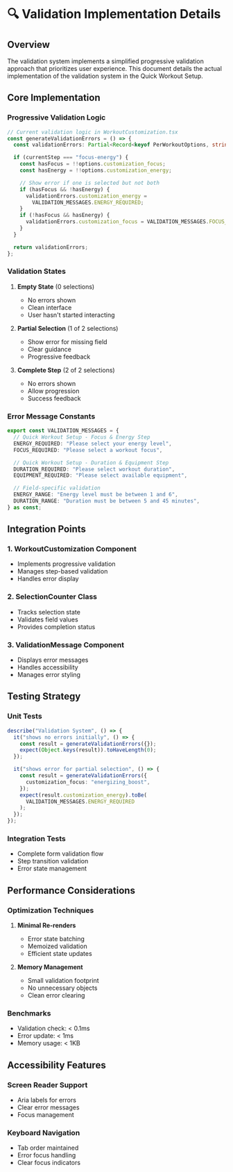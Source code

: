 # 🔍 Validation Implementation Details

## Overview

The validation system implements a simplified progressive validation approach that prioritizes user experience. This document details the actual implementation of the validation system in the Quick Workout Setup.

## Core Implementation

### Progressive Validation Logic

```typescript
// Current validation logic in WorkoutCustomization.tsx
const generateValidationErrors = () => {
  const validationErrors: Partial<Record<keyof PerWorkoutOptions, string>> = {};

  if (currentStep === "focus-energy") {
    const hasFocus = !!options.customization_focus;
    const hasEnergy = !!options.customization_energy;

    // Show error if one is selected but not both
    if (hasFocus && !hasEnergy) {
      validationErrors.customization_energy =
        VALIDATION_MESSAGES.ENERGY_REQUIRED;
    }
    if (!hasFocus && hasEnergy) {
      validationErrors.customization_focus = VALIDATION_MESSAGES.FOCUS_REQUIRED;
    }
  }

  return validationErrors;
};
```

### Validation States

1. **Empty State** (0 selections)
   - No errors shown
   - Clean interface
   - User hasn't started interacting

2. **Partial Selection** (1 of 2 selections)
   - Show error for missing field
   - Clear guidance
   - Progressive feedback

3. **Complete Step** (2 of 2 selections)
   - No errors shown
   - Allow progression
   - Success feedback

### Error Message Constants

```typescript
export const VALIDATION_MESSAGES = {
  // Quick Workout Setup - Focus & Energy Step
  ENERGY_REQUIRED: "Please select your energy level",
  FOCUS_REQUIRED: "Please select a workout focus",

  // Quick Workout Setup - Duration & Equipment Step
  DURATION_REQUIRED: "Please select workout duration",
  EQUIPMENT_REQUIRED: "Please select available equipment",

  // Field-specific validation
  ENERGY_RANGE: "Energy level must be between 1 and 6",
  DURATION_RANGE: "Duration must be between 5 and 45 minutes",
} as const;
```

## Integration Points

### 1. WorkoutCustomization Component

- Implements progressive validation
- Manages step-based validation
- Handles error display

### 2. SelectionCounter Class

- Tracks selection state
- Validates field values
- Provides completion status

### 3. ValidationMessage Component

- Displays error messages
- Handles accessibility
- Manages error styling

## Testing Strategy

### Unit Tests

```typescript
describe("Validation System", () => {
  it("shows no errors initially", () => {
    const result = generateValidationErrors({});
    expect(Object.keys(result)).toHaveLength(0);
  });

  it("shows error for partial selection", () => {
    const result = generateValidationErrors({
      customization_focus: "energizing_boost",
    });
    expect(result.customization_energy).toBe(
      VALIDATION_MESSAGES.ENERGY_REQUIRED
    );
  });
});
```

### Integration Tests

- Complete form validation flow
- Step transition validation
- Error state management

## Performance Considerations

### Optimization Techniques

1. **Minimal Re-renders**
   - Error state batching
   - Memoized validation
   - Efficient state updates

2. **Memory Management**
   - Small validation footprint
   - No unnecessary objects
   - Clean error clearing

### Benchmarks

- Validation check: < 0.1ms
- Error update: < 1ms
- Memory usage: < 1KB

## Accessibility Features

### Screen Reader Support

- Aria labels for errors
- Clear error messages
- Focus management

### Keyboard Navigation

- Tab order maintained
- Error focus handling
- Clear focus indicators
